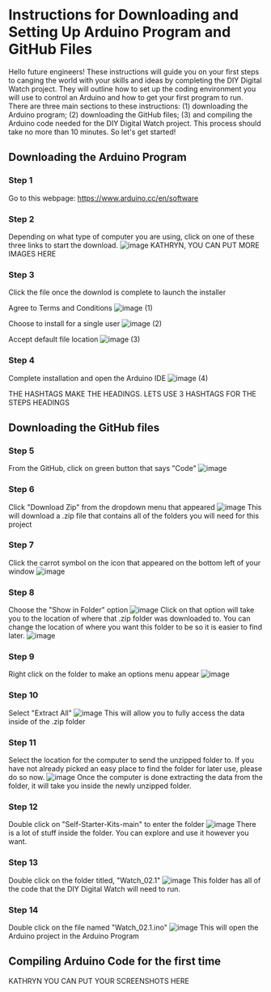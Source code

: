 # Instructions for Downloading and Setting Up Arduino Program and GitHub Files
Hello future engineers! These instructions will guide you on your first steps to canging the world with your skills and ideas by completing the DIY Digital Watch project. They will outline how to set up the coding environment you will use to control an Arduino and how to get your first program to run. There are three main sections to these instructions: (1) downloading the Arduino program; (2) downloading the GitHub files; (3) and compiling the Arduino code needed for the DIY Digital Watch project. This process should take no more than 10 minutes. So let's get started!
## Downloading the Arduino Program
### Step 1
Go to this webpage: https://www.arduino.cc/en/software
### Step 2
Depending on what type of computer you are using, click on one of these three links to start the download.
![image](https://user-images.githubusercontent.com/63425135/226770371-410e9a71-cb2c-4d7d-b8db-c7cd933b3cf7.png)
KATHRYN, YOU CAN PUT MORE IMAGES HERE

### Step 3
Click the file once the downlod is complete to launch the installer

Agree to Terms and Conditions 
![image (1)](https://user-images.githubusercontent.com/97060692/226774761-e1a90981-11a1-4aac-84a5-a397f853eb19.png)

Choose to install for a single user
![image (2)](https://user-images.githubusercontent.com/97060692/226774866-7d62e2af-11a7-437d-9fb7-413606e08a0c.png)

Accept default file location
![image (3)](https://user-images.githubusercontent.com/97060692/226774965-4bf02f7d-7762-420f-83b5-cb4786660af1.png)

### Step 4
Complete installation and open the Arduino IDE
![image (4)](https://user-images.githubusercontent.com/97060692/226775143-bd63b124-2bf6-4072-9f55-3f3eba4c0e50.png)



THE HASHTAGS MAKE THE HEADINGS. LETS USE 3 HASHTAGS FOR THE STEPS HEADINGS
## Downloading the GitHub files
### Step 5
From the GitHub, click on green button that says "Code"
![image](https://user-images.githubusercontent.com/63425135/226771511-e568b523-3d27-42c8-b512-804fc9b7fee8.png)
### Step 6
Click "Download Zip" from the dropdown menu that appeared
![image](https://user-images.githubusercontent.com/63425135/226771765-abfcf85e-16ef-4540-87b2-27067f0453cb.png)
This will download a .zip file that contains all of the folders you will need for this project
### Step 7
Click the carrot symbol on the icon that appeared on the bottom left of your window
![image](https://user-images.githubusercontent.com/63425135/226771989-ae3a51ec-529b-442b-af1e-81303c110482.png)
### Step 8
Choose the "Show in Folder" option
![image](https://user-images.githubusercontent.com/63425135/226772040-52b03f58-548c-4bb5-a41e-e768be659d3e.png)
Click on that option will take you to the location of where that .zip folder was downloaded to. You can change the location of where you want this folder to be so it is easier to find later.
![image](https://user-images.githubusercontent.com/63425135/226773381-eeb3bc1d-a67d-49cc-bb3c-6f86ddce9e83.png)
### Step 9
Right click on the folder to make an options menu appear
![image](https://user-images.githubusercontent.com/63425135/226772311-7fce53dc-5bc2-450c-b52a-d0e4db331b89.png)
### Step 10
Select "Extract All"
![image](https://user-images.githubusercontent.com/63425135/226772425-2f1e9532-07bd-4a5d-8438-c006897b0cc7.png)
This will allow you to fully access the data inside of the .zip folder
### Step 11
Select the location for the computer to send the unzipped folder to.
If you have not already picked an easy place to find the folder for later use, please do so now.
![image](https://user-images.githubusercontent.com/63425135/226772661-52f3ed46-68d7-48ed-84d7-37bce01d5e7b.png)
Once the computer is done extracting the data from the folder, it will take you inside the newly unzipped folder.
### Step 12
Double click on "Self-Starter-Kits-main" to enter the folder
![image](https://user-images.githubusercontent.com/63425135/226772847-c318fcc4-3718-4497-85bd-0704b9bd929e.png)
There is a lot of stuff inside the folder. You can explore and use it however you want.
### Step 13
Double click on the folder titled, "Watch_02.1"
![image](https://user-images.githubusercontent.com/63425135/226773092-0b2b55e0-8ddb-4c9f-9dcc-61c9e03cfbec.png)
This folder has all of the code that the DIY Digital Watch will need to run.
### Step 14
Double click on the file named "Watch_02.1.ino"
![image](https://user-images.githubusercontent.com/63425135/226773203-bd785b97-69db-4794-aa57-bc6bd58d8a77.png)
This will open the Arduino project in the Arduino Program

## Compiling Arduino Code for the first time
KATHRYN YOU CAN PUT YOUR SCREENSHOTS HERE
